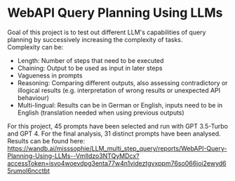 # WebAPI Query Planning Using LLMs

Goal of this project is to test out different LLM's capabilities of query planning by successively increasing the complexity of tasks.  
Complexity can be:
* Length: Number of steps that need to be executed
* Chaining: Output to be used as input in later steps
* Vagueness in prompts
* Reasoning: Comparing different outputs, also assessing contradictory or illogical results (e.g. interpretation of wrong results or unexpected API behaviour)
* Multi-lingual: Results can be in German or English, inputs need to be in English (translation needed when using previous outputs)

For this project, 45 prompts have been selected and run with GPT 3.5-Turbo and GPT 4. For the final analysis, 31 distinct prompts have been analysed. Results can be found here: https://wandb.ai/misssophie/LLM_multi_step_query/reports/WebAPI-Query-Planning-Using-LLMs--Vmlldzo3NTQyMDcx?accessToken=isvo4woevdpg3enta77w4n1videztgvxppm76so066joi2ewyd65rumol6ncctbt